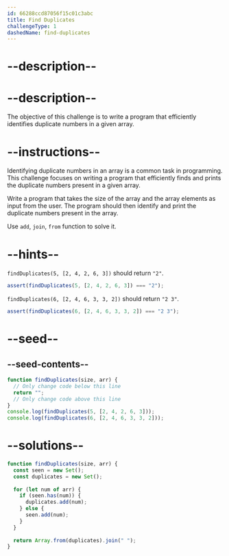 ```yaml
---
id: 66288ccd87056f15c01c3abc
title: Find Duplicates
challengeType: 1
dashedName: find-duplicates
---
```


# --description--

# --description--

The objective of this challenge is to write a program that efficiently identifies duplicate numbers in a given array.



# --instructions--

Identifying duplicate numbers in an array is a common task in programming. This challenge focuses on writing a program that efficiently finds and prints the duplicate numbers present in a given array.

Write a program that takes the size of the array and the array elements as input from the user. The program should then identify and print the duplicate numbers present in the array.

Use `add`, `join`, `from` function to solve it.

# --hints--

`findDuplicates(5, [2, 4, 2, 6, 3])` should return `"2"`.

```js
assert(findDuplicates(5, [2, 4, 2, 6, 3]) === "2");
```

`findDuplicates(6, [2, 4, 6, 3, 3, 2])` should return `"2 3"`.

```js
assert(findDuplicates(6, [2, 4, 6, 3, 3, 2]) === "2 3");

```

# --seed--
## --seed-contents--

```js
function findDuplicates(size, arr) {
  // Only change code below this line
  return "";
  // Only change code above this line
}
console.log(findDuplicates(5, [2, 4, 2, 6, 3])); 
console.log(findDuplicates(6, [2, 4, 6, 3, 3, 2])); 
```

# --solutions--

```js
function findDuplicates(size, arr) {
  const seen = new Set();
  const duplicates = new Set();
  
  for (let num of arr) {
    if (seen.has(num)) {
      duplicates.add(num);
    } else {
      seen.add(num);
    }
  }
  
  return Array.from(duplicates).join(" ");
}
```

